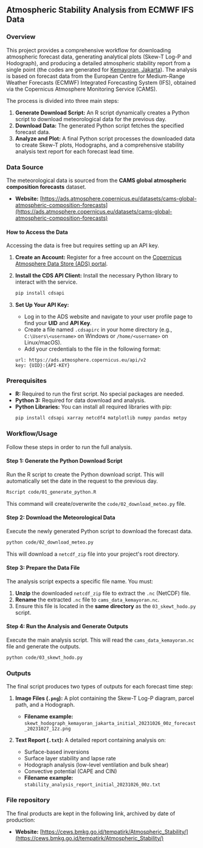 ## Atmospheric Stability Analysis from ECMWF IFS Data

### Overview

This project provides a comprehensive workflow for downloading atmospheric forecast data, generating analytical plots (Skew-T Log-P and Hodograph), and producing a detailed atmospheric stability report from a single point (the codes are generated for [Kemayoran, Jakarta](https://maps.app.goo.gl/oxvD5d5QV9Y7BBV9A)). The analysis is based on forecast data from the European Centre for Medium-Range Weather Forecasts (ECMWF) Integrated Forecasting System (IFS), obtained via the Copernicus Atmosphere Monitoring Service (CAMS).

The process is divided into three main steps:

1.  **Generate Download Script:** An R script dynamically creates a Python script to download meteorological data for the previous day.
2.  **Download Data:** The generated Python script fetches the specified forecast data.
3.  **Analyze and Plot:** A final Python script processes the downloaded data to create Skew-T plots, Hodographs, and a comprehensive stability analysis text report for each forecast lead time.


### Data Source

The meteorological data is sourced from the **CAMS global atmospheric composition forecasts** dataset.

  * **Website:** [https://ads.atmosphere.copernicus.eu/datasets/cams-global-atmospheric-composition-forecasts](https://ads.atmosphere.copernicus.eu/datasets/cams-global-atmospheric-composition-forecasts)

#### How to Access the Data

Accessing the data is free but requires setting up an API key.

1.  **Create an Account:** Register for a free account on the [Copernicus Atmosphere Data Store (ADS) portal](https://www.google.com/search?q=https://ads.atmosphere.copernicus.eu/user/register).

2.  **Install the CDS API Client:** Install the necessary Python library to interact with the service.

    ```bash
    pip install cdsapi
    ```

3.  **Set Up Your API Key:**

      * Log in to the ADS website and navigate to your user profile page to find your **UID** and **API Key**.
      * Create a file named `.cdsapirc` in your home directory (e.g., `C:\Users\<username>` on Windows or `/home/<username>` on Linux/macOS).
      * Add your credentials to the file in the following format:

    <!-- end list -->

    ```
    url: https://ads.atmosphere.copernicus.eu/api/v2
    key: {UID}:{API-KEY}
    ```



### Prerequisites

  * **R:** Required to run the first script. No special packages are needed.
  * **Python 3:** Required for data download and analysis.
  * **Python Libraries:** You can install all required libraries with pip:
    ```bash
    pip install cdsapi xarray netcdf4 matplotlib numpy pandas metpy
    ```



### Workflow/Usage

Follow these steps in order to run the full analysis.

#### Step 1: Generate the Python Download Script

Run the R script to create the Python download script. This will automatically set the date in the request to the previous day.

```bash
Rscript code/01_generate_python.R
```

This command will create/overwrite the `code/02_download_meteo.py` file.

#### Step 2: Download the Meteorological Data

Execute the newly generated Python script to download the forecast data.

```bash
python code/02_download_meteo.py
```

This will download a `netcdf_zip` file into your project's root directory.

#### Step 3: Prepare the Data File

The analysis script expects a specific file name. You must:

1.  **Unzip** the downloaded `netcdf_zip` file to extract the `.nc` (NetCDF) file.
2.  **Rename** the extracted `.nc` file to `cams_data_kemayoran.nc`.
3.  Ensure this file is located in the **same directory** as the `03_skewt_hodo.py` script.

#### Step 4: Run the Analysis and Generate Outputs

Execute the main analysis script. This will read the `cams_data_kemayoran.nc` file and generate the outputs.

```bash
python code/03_skewt_hodo.py
```


### Outputs

The final script produces two types of outputs for each forecast time step:

1.  **Image Files (`.png`):** A plot containing the Skew-T Log-P diagram, parcel path, and a Hodograph.

      * **Filename example:** `skewt_hodograph_kemayoran_jakarta_initial_20231026_00z_forecast_20231027_12z.png`

2.  **Text Report (`.txt`):** A detailed report containing analysis on:

      * Surface-based inversions
      * Surface layer stability and lapse rate
      * Hodograph analysis (low-level ventilation and bulk shear)
      * Convective potential (CAPE and CIN)
      * **Filename example:** `stability_analysis_report_initial_20231026_00z.txt`

### File repository

The final products are kept in the following link, archived by date of production:
* **Website:** [https://cews.bmkg.go.id/tempatirk/Atmospheric_Stability/](https://cews.bmkg.go.id/tempatirk/Atmospheric_Stability/)
